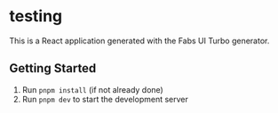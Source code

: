 # testing

This is a React application generated with the Fabs UI Turbo generator.


## Getting Started

1. Run `pnpm install` (if not already done)
2. Run `pnpm dev` to start the development server
